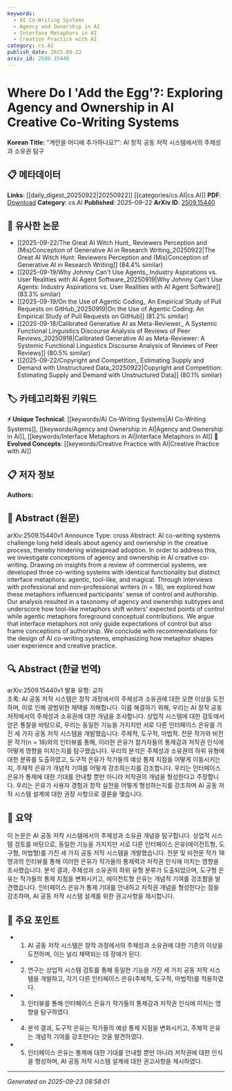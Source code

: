 ```yaml
---
keywords:
  - AI Co-Writing Systems
  - Agency and Ownership in AI
  - Interface Metaphors in AI
  - Creative Practice with AI
category: cs.AI
publish_date: 2025-09-22
arxiv_id: 2509.15440
---
```


<!-- KEYWORD_LINKING_METADATA:
{
  "processed_timestamp": "2025-09-23T08:58:01.914373",
  "vocabulary_version": "1.0",
  "selected_keywords": [
    "AI Co-Writing Systems",
    "Agency and Ownership in AI",
    "Interface Metaphors in AI",
    "Creative Practice with AI"
  ],
  "rejected_keywords": [],
  "similarity_scores": {
    "AI Co-Writing Systems": 0.78,
    "Agency and Ownership in AI": 0.75,
    "Interface Metaphors in AI": 0.77,
    "Creative Practice with AI": 0.74
  },
  "extraction_method": "AI_prompt_based",
  "budget_applied": true,
  "candidates_json": {
    "candidates": [
      {
        "surface": "AI co-writing systems",
        "canonical": "AI Co-Writing Systems",
        "aliases": [
          "AI-assisted writing",
          "AI writing tools"
        ],
        "category": "unique_technical",
        "rationale": "This term captures the specific focus on AI's role in creative writing, which is central to the paper's exploration of agency and ownership.",
        "novelty_score": 0.75,
        "connectivity_score": 0.65,
        "specificity_score": 0.8,
        "link_intent_score": 0.78
      },
      {
        "surface": "agency and ownership",
        "canonical": "Agency and Ownership in AI",
        "aliases": [
          "control and authorship",
          "creative agency"
        ],
        "category": "unique_technical",
        "rationale": "Understanding how AI affects agency and ownership is crucial for linking discussions on AI ethics and creative processes.",
        "novelty_score": 0.7,
        "connectivity_score": 0.6,
        "specificity_score": 0.82,
        "link_intent_score": 0.75
      },
      {
        "surface": "interface metaphors",
        "canonical": "Interface Metaphors in AI",
        "aliases": [
          "UI metaphors",
          "design metaphors"
        ],
        "category": "unique_technical",
        "rationale": "This concept is key to understanding user interaction and perception in AI systems, facilitating links to human-computer interaction studies.",
        "novelty_score": 0.68,
        "connectivity_score": 0.7,
        "specificity_score": 0.78,
        "link_intent_score": 0.77
      },
      {
        "surface": "creative practice",
        "canonical": "Creative Practice with AI",
        "aliases": [
          "AI in creativity",
          "AI creative process"
        ],
        "category": "evolved_concepts",
        "rationale": "This term helps connect discussions on how AI influences traditional creative processes, relevant to evolving concepts in AI and creativity.",
        "novelty_score": 0.65,
        "connectivity_score": 0.72,
        "specificity_score": 0.76,
        "link_intent_score": 0.74
      }
    ],
    "ban_list_suggestions": [
      "control",
      "authorship",
      "design"
    ]
  },
  "decisions": [
    {
      "candidate_surface": "AI co-writing systems",
      "resolved_canonical": "AI Co-Writing Systems",
      "decision": "linked",
      "scores": {
        "novelty": 0.75,
        "connectivity": 0.65,
        "specificity": 0.8,
        "link_intent": 0.78
      }
    },
    {
      "candidate_surface": "agency and ownership",
      "resolved_canonical": "Agency and Ownership in AI",
      "decision": "linked",
      "scores": {
        "novelty": 0.7,
        "connectivity": 0.6,
        "specificity": 0.82,
        "link_intent": 0.75
      }
    },
    {
      "candidate_surface": "interface metaphors",
      "resolved_canonical": "Interface Metaphors in AI",
      "decision": "linked",
      "scores": {
        "novelty": 0.68,
        "connectivity": 0.7,
        "specificity": 0.78,
        "link_intent": 0.77
      }
    },
    {
      "candidate_surface": "creative practice",
      "resolved_canonical": "Creative Practice with AI",
      "decision": "linked",
      "scores": {
        "novelty": 0.65,
        "connectivity": 0.72,
        "specificity": 0.76,
        "link_intent": 0.74
      }
    }
  ]
}
-->

# Where Do I 'Add the Egg'?: Exploring Agency and Ownership in AI Creative Co-Writing Systems

**Korean Title:** "계란을 어디에 추가하나요?": AI 창작 공동 저작 시스템에서의 주체성과 소유권 탐구

## 📋 메타데이터

**Links**: [[daily_digest_20250922|20250922]] [[categories/cs.AI|cs.AI]]
**PDF**: [Download](https://arxiv.org/pdf/2509.15440.pdf)
**Category**: cs.AI
**Published**: 2025-09-22
**ArXiv ID**: [2509.15440](https://arxiv.org/abs/2509.15440)

## 🔗 유사한 논문
- [[2025-09-22/The Great AI Witch Hunt_ Reviewers Perception and (Mis)Conception of Generative AI in Research Writing_20250922|The Great AI Witch Hunt: Reviewers Perception and (Mis)Conception of Generative AI in Research Writing]] (84.4% similar)
- [[2025-09-19/Why Johnny Can't Use Agents_ Industry Aspirations vs. User Realities with AI Agent Software_20250919|Why Johnny Can't Use Agents: Industry Aspirations vs. User Realities with AI Agent Software]] (83.3% similar)
- [[2025-09-19/On the Use of Agentic Coding_ An Empirical Study of Pull Requests on GitHub_20250919|On the Use of Agentic Coding: An Empirical Study of Pull Requests on GitHub]] (81.2% similar)
- [[2025-09-18/Calibrated Generative AI as Meta-Reviewer_ A Systemic Functional Linguistics Discourse Analysis of Reviews of Peer Reviews_20250918|Calibrated Generative AI as Meta-Reviewer: A Systemic Functional Linguistics Discourse Analysis of Reviews of Peer Reviews]] (80.5% similar)
- [[2025-09-22/Copyright and Competition_ Estimating Supply and Demand with Unstructured Data_20250922|Copyright and Competition: Estimating Supply and Demand with Unstructured Data]] (80.1% similar)

## 🏷️ 카테고리화된 키워드
**⚡ Unique Technical**: [[keywords/AI Co-Writing Systems|AI Co-Writing Systems]], [[keywords/Agency and Ownership in AI|Agency and Ownership in AI]], [[keywords/Interface Metaphors in AI|Interface Metaphors in AI]]
**🚀 Evolved Concepts**: [[keywords/Creative Practice with AI|Creative Practice with AI]]

## 📋 저자 정보

**Authors:** 

## 📄 Abstract (원문)

arXiv:2509.15440v1 Announce Type: cross 
Abstract: AI co-writing systems challenge long held ideals about agency and ownership in the creative process, thereby hindering widespread adoption. In order to address this, we investigate conceptions of agency and ownership in AI creative co-writing. Drawing on insights from a review of commercial systems, we developed three co-writing systems with identical functionality but distinct interface metaphors: agentic, tool-like, and magical. Through interviews with professional and non-professional writers (n = 18), we explored how these metaphors influenced participants' sense of control and authorship. Our analysis resulted in a taxonomy of agency and ownership subtypes and underscore how tool-like metaphors shift writers' expected points of control while agentic metaphors foreground conceptual contributions. We argue that interface metaphors not only guide expectations of control but also frame conceptions of authorship. We conclude with recommendations for the design of AI co-writing systems, emphasizing how metaphor shapes user experience and creative practice.

## 🔍 Abstract (한글 번역)

arXiv:2509.15440v1 발표 유형: 교차  
초록: AI 공동 저작 시스템은 창작 과정에서의 주체성과 소유권에 대한 오랜 이상을 도전하며, 이로 인해 광범위한 채택을 저해합니다. 이를 해결하기 위해, 우리는 AI 창작 공동 저작에서의 주체성과 소유권에 대한 개념을 조사합니다. 상업적 시스템에 대한 검토에서 얻은 통찰을 바탕으로, 우리는 동일한 기능을 가지지만 서로 다른 인터페이스 은유를 가진 세 가지 공동 저작 시스템을 개발했습니다: 주체적, 도구적, 마법적. 전문 작가와 비전문 작가(n = 18)와의 인터뷰를 통해, 이러한 은유가 참가자들의 통제감과 저작권 인식에 어떻게 영향을 미치는지를 탐구했습니다. 우리의 분석은 주체성과 소유권의 하위 유형에 대한 분류를 도출하였고, 도구적 은유가 작가들의 예상 통제 지점을 어떻게 이동시키는지, 주체적 은유가 개념적 기여를 어떻게 강조하는지를 강조합니다. 우리는 인터페이스 은유가 통제에 대한 기대를 안내할 뿐만 아니라 저작권의 개념을 형성한다고 주장합니다. 우리는 은유가 사용자 경험과 창작 실천을 어떻게 형성하는지를 강조하며 AI 공동 저작 시스템 설계에 대한 권장 사항으로 결론을 맺습니다.

## 📝 요약

이 논문은 AI 공동 저작 시스템에서의 주체성과 소유권 개념을 탐구합니다. 상업적 시스템 검토를 바탕으로, 동일한 기능을 가지지만 서로 다른 인터페이스 은유(에이전트형, 도구형, 마법형)를 가진 세 가지 공동 저작 시스템을 개발했습니다. 전문 및 비전문 작가 18명과의 인터뷰를 통해 이러한 은유가 작가들의 통제력과 저작권 인식에 미치는 영향을 조사했습니다. 분석 결과, 주체성과 소유권의 하위 유형 분류가 도출되었으며, 도구형 은유는 작가들의 통제 지점을 변화시키고, 에이전트형 은유는 개념적 기여를 강조함을 발견했습니다. 인터페이스 은유가 통제 기대를 안내하고 저작권 개념을 형성한다는 점을 강조하며, AI 공동 저작 시스템 설계를 위한 권고사항을 제시합니다.

## 🎯 주요 포인트

- 1. AI 공동 저작 시스템은 창작 과정에서의 주체성과 소유권에 대한 기존의 이상을 도전하며, 이는 널리 채택되는 데 장애가 된다.
- 2. 연구는 상업적 시스템 검토를 통해 동일한 기능을 가진 세 가지 공동 저작 시스템을 개발하고, 각기 다른 인터페이스 은유(주체적, 도구적, 마법적)를 적용하였다.
- 3. 인터뷰를 통해 인터페이스 은유가 작가들의 통제감과 저작권 인식에 미치는 영향을 탐구하였다.
- 4. 분석 결과, 도구적 은유는 작가들의 예상 통제 지점을 변화시키고, 주체적 은유는 개념적 기여를 강조한다는 것을 발견하였다.
- 5. 인터페이스 은유는 통제에 대한 기대를 안내할 뿐만 아니라 저작권에 대한 인식을 형성하며, AI 공동 저작 시스템 설계에 대한 권고사항을 제시하였다.


---

*Generated on 2025-09-23 08:58:01*